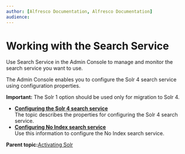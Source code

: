 ```yaml
---
author: [Alfresco Documentation, Alfresco Documentation]
audience: 
---
```


# Working with the Search Service

Use Search Service in the Admin Console to manage and monitor the search service you want to use.

The Admin Console enables you to configure the Solr 4 search service using configuration properties.

**Important:** The Solr 1 option should be used only for migration to Solr 4.

-   **[Configuring the Solr 4 search service](../tasks/adminconsole-searchservice-solr4.md)**  
The topic describes the properties for configuring the Solr 4 search service.
-   **[Configuring No Index search service](../tasks/adminconsole-searchservice-noindex.md)**  
Use this information to configure the No Index search service.

**Parent topic:**[Activating Solr](../tasks/solr4-alfresco-config.md)

